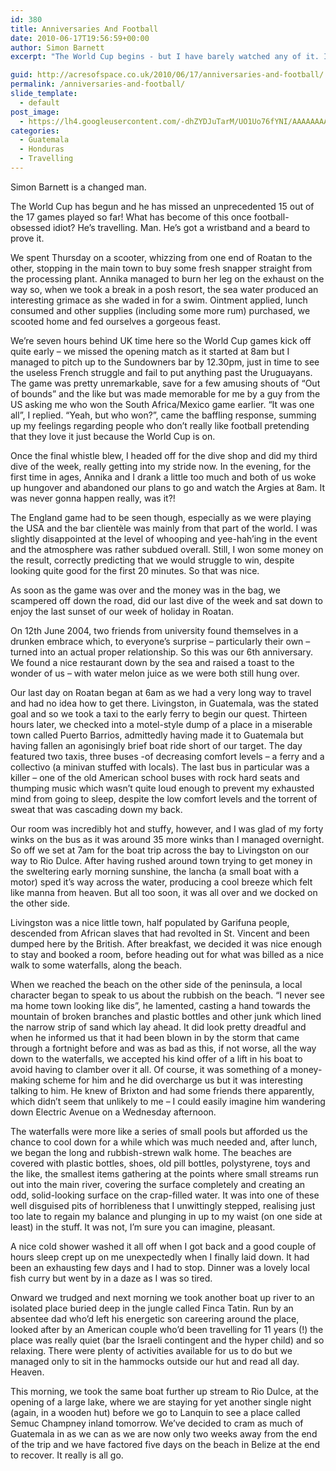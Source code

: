 ```yaml
---
id: 380
title: Anniversaries And Football
date: 2010-06-17T19:56:59+00:00
author: Simon Barnett
excerpt: "The World Cup begins - but I have barely watched any of it. It's not all that bad though as we are still on Roatan, soaking up the sun. Then its off to Guatemala where we encounter a man more suited to Brixton and stay in a remote finca in the jungle."

guid: http://acresofspace.co.uk/2010/06/17/anniversaries-and-football/
permalink: /anniversaries-and-football/
slide_template:
  - default
post_image:
  - https://lh4.googleusercontent.com/-dhZYDJuTarM/UO1Uo76fYNI/AAAAAAAAAIE/UnE20pDMYb4/s640/DSC_0071.JPG
categories:
  - Guatemala
  - Honduras
  - Travelling
---
```

Simon Barnett is a changed man.

The World Cup has begun and he has missed an unprecedented 15 out of the 17 games played so far! What has become of this once football-obsessed idiot? He&#8217;s travelling. Man. He&#8217;s got a wristband and a beard to prove it.

We spent Thursday on a scooter, whizzing from one end of Roatan to the other, stopping in the main town to buy some fresh snapper straight from the processing plant. Annika managed to burn her leg on the exhaust on the way so, when we took a break in a posh resort, the sea water produced an interesting grimace as she waded in for a swim. Ointment applied, lunch consumed and other supplies (including some more rum) purchased, we scooted home and fed ourselves a gorgeous feast.

We&#8217;re seven hours behind UK time here so the World Cup games kick off quite early &#8211; we missed the opening match as it started at 8am but I managed to pitch up to the Sundowners bar by 12.30pm, just in time to see the useless French struggle and fail to put anything past the Uruguayans. The game was pretty unremarkable, save for a few amusing shouts of &#8220;Out of bounds&#8221; and the like but was made memorable for me by a guy from the US asking me who won the South Africa/Mexico game earlier. &#8220;It was one all&#8221;, I replied. &#8220;Yeah, but who won?&#8221;, came the baffling response, summing up my feelings regarding people who don&#8217;t really like football pretending that they love it just because the World Cup is on.

Once the final whistle blew, I headed off for the dive shop and did my third dive of the week, really getting into my stride now. In the evening, for the first time in ages, Annika and I drank a little too much and both of us woke up hungover and abandoned our plans to go and watch the Argies at 8am. It was never gonna happen really, was it?!

The England game had to be seen though, especially as we were playing the USA and the bar clientèle was mainly from that part of the world. I was slightly disappointed at the level of whooping and yee-hah&#8217;ing in the event and the atmosphere was rather subdued overall. Still, I won some money on the result, correctly predicting that we would struggle to win, despite looking quite good for the first 20 minutes. So that was nice.

As soon as the game was over and the money was in the bag, we scampered off down the road, did our last dive of the week and sat down to enjoy the last sunset of our week of holiday in Roatan.

On 12th June 2004, two friends from university found themselves in a drunken embrace which, to everyone&#8217;s surprise &#8211; particularly their own &#8211; turned into an actual proper relationship. So this was our 6th anniversary. We found a nice restaurant down by the sea and raised a toast to the wonder of us &#8211; with water melon juice as we were both still hung over.

Our last day on Roatan began at 6am as we had a very long way to travel and had no idea how to get there. Livingston, in Guatemala, was the stated goal and so we took a taxi to the early ferry to begin our quest. Thirteen hours later, we checked into a motel-style dump of a place in a miserable town called Puerto Barrios, admittedly having made it to Guatemala but having fallen an agonisingly brief boat ride short of our target. The day featured two taxis, three buses -of decreasing comfort levels &#8211; a ferry and a collectivo (a minivan stuffed with locals). The last bus in particular was a killer &#8211; one of the old American school buses with rock hard seats and thumping music which wasn&#8217;t quite loud enough to prevent my exhausted mind from going to sleep, despite the low comfort levels and the torrent of sweat that was cascading down my back.

Our room was incredibly hot and stuffy, however, and I was glad of my forty winks on the bus as it was around 35 more winks than I managed overnight. So off we set at 7am for the boat trip across the bay to Livingston on our way to Rio Dulce. After having rushed around town trying to get money in the sweltering early morning sunshine, the lancha (a small boat with a motor) sped it&#8217;s way across the water, producing a cool breeze which felt like manna from heaven. But all too soon, it was all over and we docked on the other side.

Livingston was a nice little town, half populated by Garifuna people, descended from African slaves that had revolted in St. Vincent and been dumped here by the British. After breakfast, we decided it was nice enough to stay and booked a room, before heading out for what was billed as a nice walk to some waterfalls, along the beach.

When we reached the beach on the other side of the peninsula, a local character began to speak to us about the rubbish on the beach. &#8220;I never see ma home town looking like dis&#8221;, he lamented, casting a hand towards the mountain of broken branches and plastic bottles and other junk which lined the narrow strip of sand which lay ahead. It did look pretty dreadful and when he informed us that it had been blown in by the storm that came through a fortnight before and was as bad as this, if not worse, all the way down to the waterfalls, we accepted his kind offer of a lift in his boat to avoid having to clamber over it all. Of course, it was something of a money-making scheme for him and he did overcharge us but it was interesting talking to him. He knew of Brixton and had some friends there apparently, which didn&#8217;t seem that unlikely to me &#8211; I could easily imagine him wandering down Electric Avenue on a Wednesday afternoon.

The waterfalls were more like a series of small pools but afforded us the chance to cool down for a while which was much needed and, after lunch, we began the long and rubbish-strewn walk home. The beaches are covered with plastic bottles, shoes, old pill bottles, polystyrene, toys and the like, the smallest items gathering at the points where small streams run out into the main river, covering the surface completely and creating an odd, solid-looking surface on the crap-filled water. It was into one of these well disguised pits of horribleness that I unwittingly stepped, realising just too late to regain my balance and plunging in up to my waist (on one side at least) in the stuff. It was not, I&#8217;m sure you can imagine, pleasant.

A nice cold shower washed it all off when I got back and a good couple of hours sleep crept up on me unexpectedly when I finally laid down. It had been an exhausting few days and I had to stop. Dinner was a lovely local fish curry but went by in a daze as I was so tired.

Onward we trudged and next morning we took another boat up river to an isolated place buried deep in the jungle called Finca Tatin. Run by an absentee dad who&#8217;d left his energetic son careering around the place, looked after by an American couple who&#8217;d been travelling for 11 years (!) the place was really quiet (bar the Israeli contingent and the hyper child) and so relaxing. There were plenty of activities available for us to do but we managed only to sit in the hammocks outside our hut and read all day. Heaven.

This morning, we took the same boat further up stream to Rio Dulce, at the opening of a large lake, where we are staying for yet another single night (again, in a wooden hut) before we go to Lanquin to see a place called Semuc Champney inland tomorrow. We&#8217;ve decided to cram as much of Guatemala in as we can as we are now only two weeks away from the end of the trip and we have factored five days on the beach in Belize at the end to recover. It really is all go.
